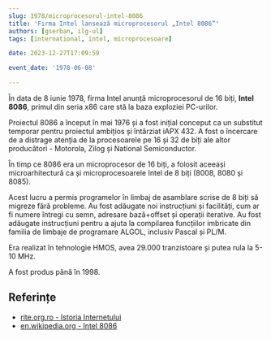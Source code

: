 ```yaml
---
slug: 1978/microprocesorul-intel-8086
title: 'Firma Intel lansează microprocesorul „Intel 8086”'
authors: [gserban, ilg-ul]
tags: [international, intel, microprocesoare]

date: 2023-12-27T17:09:59

event_date: '1978-06-08'

---
```


În data de 8 iunie 1978, firma Intel anunță microprocesorul de 16 biți, **Intel 8086**,
primul din seria x86 care stă la baza exploziei PC-urilor.

<!-- truncate -->

Proiectul 8086 a început în mai 1976 și a fost inițial conceput ca
un substitut temporar pentru proiectul ambițios și întârziat iAPX 432.
A fost o încercare de a distrage atenția de la procesoarele pe 16 și 32
de biți ale altor producători - Motorola, Zilog și National Semiconductor.

În timp ce 8086 era un microprocesor de 16 biți, a folosit aceeași
microarhitectură ca și microprocesoarele Intel de 8 biți (8008, 8080 și 8085).

Acest lucru a permis programelor în limbaj de asamblare scrise de 8 biți
să migreze fără probleme. Au fost adăugate noi instrucțiuni și
facilități, cum ar fi numere întregi cu semn, adresare bază+offset și
operații iterative. Au fost adăugate instrucțiuni pentru a
ajuta la compilarea funcțiilor imbricate din familia de limbaje de
programare ALGOL, inclusiv Pascal și PL/M.

Era realizat în tehnologie HMOS, avea 29.000 tranzistoare și putea
rula la 5-10 MHz.

A fost produs până în 1998.

## Referințe

- [rite.org.ro - Istoria Internetului](https://rite.org.ro/istoria-internetului/)
- [en.wikipedia.org - Intel 8086](https://en.wikipedia.org/wiki/Intel_8086)
